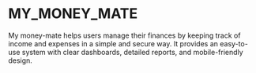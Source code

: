 # MY_MONEY_MATE
My money-mate helps users manage their finances by keeping track of income and expenses in a simple and secure way. It provides an easy-to-use system with clear dashboards, detailed reports, and mobile-friendly design.
